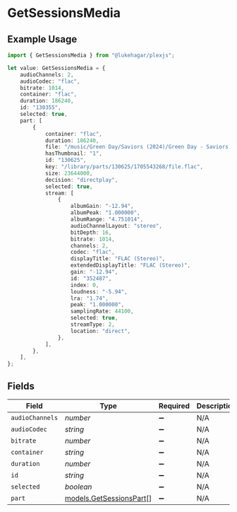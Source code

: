 # GetSessionsMedia

## Example Usage

```typescript
import { GetSessionsMedia } from "@lukehagar/plexjs";

let value: GetSessionsMedia = {
    audioChannels: 2,
    audioCodec: "flac",
    bitrate: 1014,
    container: "flac",
    duration: 186240,
    id: "130355",
    selected: true,
    part: [
        {
            container: "flac",
            duration: 186240,
            file: "/music/Green Day/Saviors (2024)/Green Day - Saviors - 01 - The American Dream Is Killing Me.flac",
            hasThumbnail: "1",
            id: "130625",
            key: "/library/parts/130625/1705543268/file.flac",
            size: 23644000,
            decision: "directplay",
            selected: true,
            stream: [
                {
                    albumGain: "-12.94",
                    albumPeak: "1.000000",
                    albumRange: "4.751014",
                    audioChannelLayout: "stereo",
                    bitDepth: 16,
                    bitrate: 1014,
                    channels: 2,
                    codec: "flac",
                    displayTitle: "FLAC (Stereo)",
                    extendedDisplayTitle: "FLAC (Stereo)",
                    gain: "-12.94",
                    id: "352487",
                    index: 0,
                    loudness: "-5.94",
                    lra: "1.74",
                    peak: "1.000000",
                    samplingRate: 44100,
                    selected: true,
                    streamType: 2,
                    location: "direct",
                },
            ],
        },
    ],
};
```

## Fields

| Field                                                    | Type                                                     | Required                                                 | Description                                              | Example                                                  |
| -------------------------------------------------------- | -------------------------------------------------------- | -------------------------------------------------------- | -------------------------------------------------------- | -------------------------------------------------------- |
| `audioChannels`                                          | *number*                                                 | :heavy_minus_sign:                                       | N/A                                                      | 2                                                        |
| `audioCodec`                                             | *string*                                                 | :heavy_minus_sign:                                       | N/A                                                      | flac                                                     |
| `bitrate`                                                | *number*                                                 | :heavy_minus_sign:                                       | N/A                                                      | 1014                                                     |
| `container`                                              | *string*                                                 | :heavy_minus_sign:                                       | N/A                                                      | flac                                                     |
| `duration`                                               | *number*                                                 | :heavy_minus_sign:                                       | N/A                                                      | 186240                                                   |
| `id`                                                     | *string*                                                 | :heavy_minus_sign:                                       | N/A                                                      | 130355                                                   |
| `selected`                                               | *boolean*                                                | :heavy_minus_sign:                                       | N/A                                                      | true                                                     |
| `part`                                                   | [models.GetSessionsPart](../models/getsessionspart.md)[] | :heavy_minus_sign:                                       | N/A                                                      |                                                          |